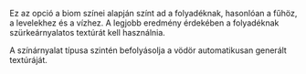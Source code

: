 Ez az opció a biom színei alapján színt ad a folyadéknak, hasonlóan a fűhöz, a levelekhez és a vízhez. A legjobb eredmény érdekében a folyadéknak szürkeárnyalatos textúrát kell használnia.

A színárnyalat típusa szintén befolyásolja a vödör automatikusan generált textúráját.